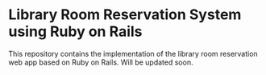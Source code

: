# Library Room Reservation System using Ruby on Rails

This repository contains the implementation of the library room reservation web app based on Ruby on Rails. Will be updated soon.
